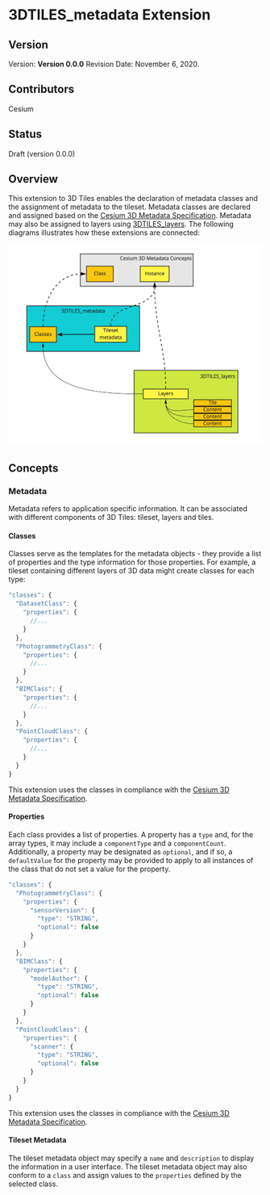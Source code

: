 # 3DTILES_metadata Extension

## Version

Version: **Version 0.0.0**
Revision Date: November 6, 2020.

## Contributors

Cesium

## Status

Draft (version 0.0.0)

## Overview

This extension to 3D Tiles enables the declaration of metadata classes and the assignment of metadata to the tileset. Metadata classes are declared and assigned based on the [Cesium 3D Metadata Specification](https://github.com/CesiumGS/3d-tiles/tree/3d-metadata-spec/specification/Metadata). Metadata may also be assigned to layers using [3DTILES_layers](https://github.com/CesiumGS/3d-tiles/tree/3DTILES_layers/extensions/3DTILES_layers). The following diagrams illustrates how these extensions are connected:

![3DTILES_metadata Spec Map](figures/spec_map.jpg)

## Concepts

### Metadata

Metadata refers to application specific information. It can be associated with different components of 3D Tiles: tileset, layers and tiles.

#### Classes

Classes serve as the templates for the metadata objects - they provide a list of properties and the type information for those properties. For example, a tileset containing different layers of 3D data might create classes for each type:

```javascript
"classes": {
  "DatasetClass": {
    "properties": {
      //...
    }
  },
  "PhotogrammetryClass": {
    "properties": {
      //...
    }
  },
  "BIMClass": {
    "properties": {
      //...
    }
  },
  "PointCloudClass": {
    "properties": {
      //...
    }
  }
}
```

This extension uses the classes in compliance with the [Cesium 3D Metadata Specification](https://github.com/CesiumGS/3d-tiles/tree/3d-metadata-spec/specification/Metadata#classes).

#### Properties

Each class provides a list of properties. A property has a `type` and, for the array types, it may include a `componentType` and a `componentCount`. Additionally, a property may be designated as `optional`, and if so, a `defaultValue` for the property may be provided to apply to all instances of the class that do not set a value for the property.

```javascript
"classes": {
  "PhotogrammetryClass": {
    "properties": {
      "sensorVersion": {
        "type": "STRING",
        "optional": false
      }
    }
  },
  "BIMClass": {
    "properties": {
      "modelAuthor": {
        "type": "STRING",
        "optional": false
      }
    }
  },
  "PointCloudClass": {
    "properties": {
      "scanner": {
        "type": "STRING",
        "optional": false
      }
    }
  }
}
```

This extension uses the classes in compliance with the [Cesium 3D Metadata Specification](https://github.com/CesiumGS/3d-tiles/tree/3d-metadata-spec/specification/Metadata#classes).

#### Tileset Metadata

The tileset metadata object may specify a `name` and `description` to display the information in a user interface. The tileset metadata object may also conform to a `class` and assign values to the `properties` defined by the selected class.

